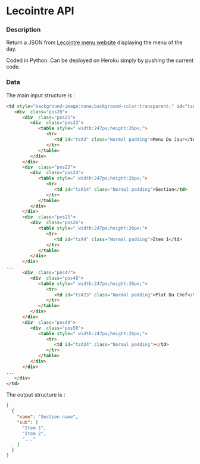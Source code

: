 # Lecointre API

### Description

Return a JSON from [Lecointre menu website](https://32blanche.lecointreparis.com/LP) displaying the menu of the day.

Coded in Python. Can be deployed on Heroku simply by pushing the current code.

### Data

The main input structure is :

```html
<td style="background-image:none;background-color:transparent;" id="tzA2" class="l-0 padding valigntop">
   <div  class="pos20">
      <div  class="pos21">
         <div  class="pos22">
            <table style=" width:247px;height:26px;">
               <tr>
                  <td id="tzA3" class="Normal padding">Menu Du Jour</td>
               </tr>
            </table>
         </div>
      </div>
      <div  class="pos23">
         <div  class="pos24">
            <table style=" width:247px;height:26px;">
               <tr>
                  <td id="tzA14" class="Normal padding">Section</td>
               </tr>
            </table>
         </div>
      </div>
      <div  class="pos25">
         <div  class="pos26">
            <table style=" width:247px;height:26px;">
               <tr>
                  <td id="tzA4" class="Normal padding">Item 1</td>
               </tr>
            </table>
         </div>
      </div>
...
      <div  class="pos47">
         <div  class="pos48">
            <table style=" width:247px;height:26px;">
               <tr>
                  <td id="tzA23" class="Normal padding">Plat Du Chef</td>
               </tr>
            </table>
         </div>
      </div>
      <div  class="pos49">
         <div  class="pos50">
            <table style=" width:247px;height:26px;">
               <tr>
                  <td id="tzA24" class="Normal padding"></td>
               </tr>
            </table>
         </div>
      </div>
...
   </div>
</td>
```

The output structure is :

```json
[
  {
    "name": "Section name",
    "sub": [
      "Item 1",
      "Item 2",
      "..."
    ]
  }
]
```
